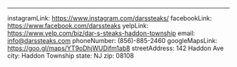 ---
instagramLink: https://www.instagram.com/darssteaks/
facebookLink: https://www.facebook.com/darssteaks
yelpLink: https://www.yelp.com/biz/dar-s-steaks-haddon-township
email: info@darssteaks.com
phoneNumber: (856)-885-2460
googleMapsLink: https://goo.gl/maps/YT9oDhjWUDifm1ab8
streetAddress: 142 Haddon Ave
city: Haddon Township
state: NJ
zip: 08108
